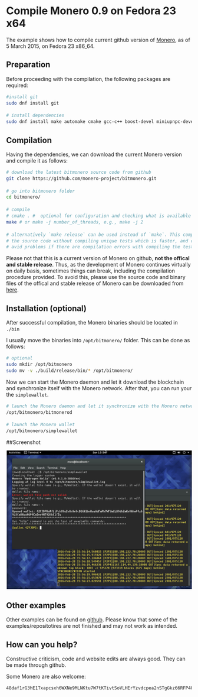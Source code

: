 # Compile Monero 0.9 on Fedora 23 x64
The example shows how to compile current github version of [Monero](https://getmonero.org/), as of 5 March 2015,
on Fedora 23 x86_64.

## Preparation
Before proceeding with the compilation, the following packages are required:

```bash
#install git
sudo dnf install git

# install dependencies
sudo dnf install make automake cmake gcc-c++ boost-devel miniupnpc-devel graphviz doxygen unbound-devel
```

## Compilation
Having the dependencies, we can download the current Monero version and compile it as follows:

```bash
# download the latest bitmonero source code from github
git clone https://github.com/monero-project/bitmonero.git

# go into bitmonero folder
cd bitmonero/

# compile
# cmake . #  optional for configuration and checking what is available or missing
make # or make -j number_of_threads, e.g., make -j 2

# alternatively `make release` can be used instead of `make`. This compiles
# the source code without compiling unique tests which is faster, and can
# avid problems if there are compilation errors with compiling the tests
```

Please not that this is a current version of Monero on github, **not the offical and stable
release**. Thus, as the development of Monero continues virtually on daily basis, sometimes
things can break, including the compilation procedure provided. To avoid this, please use the source code and binary files of the offical and stable release of Monero can be downloaded from [here](https://github.com/monero-project/bitmonero/releases/latest).

## Installation (optional)
After successful compilation, the Monero binaries should be located in `./bin`

I usually move the binaries into `/opt/bitmonero/` folder. This can be done
as follows:

```bash
# optional
sudo mkdir /opt/bitmonero
sudo mv -v ./build/release/bin/* /opt/bitmonero/
```

Now we can start the Monero daemon and let it
download the blockchain and synchronize itself with the Monero network. After that, you can run your the `simplewallet`.

```bash
# launch the Monero daemon and let it synchronize with the Monero network
/opt/bitmonero/bitmonerod

# launch the Monero wallet
/opt/bitmonero/simplewallet
```
##Screenshot


![Fedora screenshot](https://raw.githubusercontent.com/moneroexamples/compile-monero-0.9-fedora-23/master/img/fedora_screenshot.jpg)


## Other examples
Other examples can be found on  [github](https://github.com/moneroexamples?tab=repositories).
Please know that some of the examples/repositotires are not
finished and may not work as intended.


## How can you help?

Constructive criticism, code and website edits are always good. They can be made through github.

Some Monero are also welcome:
```
48daf1rG3hE1Txapcsxh6WXNe9MLNKtu7W7tKTivtSoVLHErYzvdcpea2nSTgGkz66RFP4GKVAsTV14v6G3oddBTHfxP6tU
```
